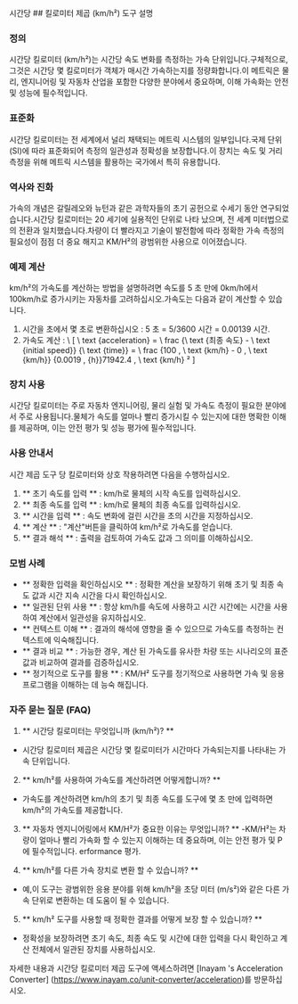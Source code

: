 시간당 ## 킬로미터 제곱 (km/h²) 도구 설명

### 정의
시간당 킬로미터 (km/h²)는 시간당 속도 변화를 측정하는 가속 단위입니다.구체적으로, 그것은 시간당 몇 킬로미터가 객체가 매시간 가속하는지를 정량화합니다.이 메트릭은 물리, 엔지니어링 및 자동차 산업을 포함한 다양한 분야에서 중요하며, 이해 가속화는 안전 및 성능에 필수적입니다.

### 표준화
시간당 킬로미터는 전 세계에서 널리 채택되는 메트릭 시스템의 일부입니다.국제 단위 (SI)에 따라 표준화되어 측정의 일관성과 정확성을 보장합니다.이 장치는 속도 및 거리 측정을 위해 메트릭 시스템을 활용하는 국가에서 특히 유용합니다.

### 역사와 진화
가속의 개념은 갈릴레오와 뉴턴과 같은 과학자들의 초기 공헌으로 수세기 동안 연구되었습니다.시간당 킬로미터는 20 세기에 실용적인 단위로 나타 났으며, 전 세계 미터법으로의 전환과 일치했습니다.차량이 더 빨라지고 기술이 발전함에 따라 정확한 가속 측정의 필요성이 점점 더 중요 해지고 KM/H²의 광범위한 사용으로 이어졌습니다.

### 예제 계산
km/h²의 가속도를 계산하는 방법을 설명하려면 속도를 5 초 만에 0km/h에서 100km/h로 증가시키는 자동차를 고려하십시오.가속도는 다음과 같이 계산할 수 있습니다.

1. 시간을 초에서 몇 초로 변환하십시오 : 5 초 = 5/3600 시간 = 0.00139 시간.
2. 가속도 계산 :
\ [
\ text {acceleration} = \ frac {\ text {최종 속도} - \ text {initial speed}} {\ text {time}} = \ frac {100 \, \ text {km/h} - 0 \, \ text {km/h}} {0.0019 \, {h}}71942.4 \, \ text {km/h} ²
\]

### 장치 사용
시간당 킬로미터는 주로 자동차 엔지니어링, 물리 실험 및 가속도 측정이 필요한 분야에서 주로 사용됩니다.물체가 속도를 얼마나 빨리 증가시킬 수 있는지에 대한 명확한 이해를 제공하며, 이는 안전 평가 및 성능 평가에 필수적입니다.

### 사용 안내서
시간 제곱 도구 당 킬로미터와 상호 작용하려면 다음을 수행하십시오.
1. ** 초기 속도를 입력 ** : km/h로 물체의 시작 속도를 입력하십시오.
2. ** 최종 속도를 입력 ** : km/h로 물체의 최종 속도를 입력하십시오.
3. ** 시간을 입력 ** : 속도 변화에 걸린 시간을 초의 시간을 지정하십시오.
4. ** 계산 ** : "계산"버튼을 클릭하여 km/h²로 가속도를 얻습니다.
5. ** 결과 해석 ** : 출력을 검토하여 가속도 값과 그 의미를 이해하십시오.

### 모범 사례
- ** 정확한 입력을 확인하십시오 ** : 정확한 계산을 보장하기 위해 초기 및 최종 속도 값과 시간 지속 시간을 다시 확인하십시오.
- ** 일관된 단위 사용 ** : 항상 km/h를 속도에 사용하고 시간 시간에는 시간을 사용하여 계산에서 일관성을 유지하십시오.
- ** 컨텍스트 이해 ** : 결과의 해석에 영향을 줄 수 있으므로 가속도를 측정하는 컨텍스트에 익숙해집니다.
- ** 결과 비교 ** : 가능한 경우, 계산 된 가속도를 유사한 차량 또는 시나리오의 표준 값과 비교하여 결과를 검증하십시오.
- ** 정기적으로 도구를 활용 ** : KM/H² 도구를 정기적으로 사용하면 가속 및 응용 프로그램을 이해하는 데 능숙 해집니다.

### 자주 묻는 질문 (FAQ)

1. ** 시간당 킬로미터는 무엇입니까 (km/h²)? **
- 시간당 킬로미터 제곱은 시간당 몇 킬로미터가 시간마다 가속되는지를 나타내는 가속 단위입니다.

2. ** km/h²를 사용하여 가속도를 계산하려면 어떻게합니까? **
- 가속도를 계산하려면 km/h의 초기 및 최종 속도를 도구에 몇 초 만에 입력하면 km/h²의 가속도를 제공합니다.

3. ** 자동차 엔지니어링에서 KM/H²가 중요한 이유는 무엇입니까? **
-KM/H²는 차량이 얼마나 빨리 가속화 할 수 있는지 이해하는 데 중요하며, 이는 안전 평가 및 P에 필수적입니다. erformance 평가.

4. ** km/h²를 다른 가속 장치로 변환 할 수 있습니까? **
- 예,이 도구는 광범위한 응용 분야를 위해 km/h²을 초당 미터 (m/s²)와 같은 다른 가속 단위로 변환하는 데 도움이 될 수 있습니다.

5. ** km/h² 도구를 사용할 때 정확한 결과를 어떻게 보장 할 수 있습니까? **
- 정확성을 보장하려면 초기 속도, 최종 속도 및 시간에 대한 입력을 다시 확인하고 계산 전체에서 일관된 장치를 사용하십시오.

자세한 내용과 시간당 킬로미터 제곱 도구에 액세스하려면 [Inayam 's Acceleration Converter] (https://www.inayam.co/unit-converter/acceleration)를 방문하십시오.
